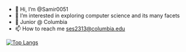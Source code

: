 - 👋 Hi, I’m @Samir0051
- 👀 I’m interested in exploring computer science and its many facets
- 🌱 Junior @ Columbia
- 📫 How to reach me ses2313@columbia.edu

<!---
Samir0051/Samir0051 is a ✨ special ✨ repository because its `README.md` (this file) appears on your GitHub profile.
You can click the Preview link to take a look at your changes.
--->

[![Top Langs](https://github-readme-stats-git-masterrstaa-rickstaa.vercel.app/api/top-langs/?username=Samir0051&&size_weight=0.075&count_weight=0.075&langs_count=8&theme=tokyonight&layout=compact)](https://github.com/Samir0051/github-readme-stats)
